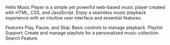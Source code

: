 Hello 
Music Player is a simple yet powerful web-based music player created with HTML, CSS, and JavaScript. 
Enjoy a seamless music playback experience with an intuitive user interface and essential features.

Features
Play, Pause, and Skip: Basic controls to manage playback.
Playlist Support: Create and manage playlists for a personalized music collection.
Search Feature.
